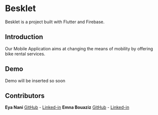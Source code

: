# Besklet
Besklet is a project built with Flutter and Firebase.
## Introduction
Our Mobile Application aims at changing the means of mobility by offering bike rental services.
## Demo
Demo will be inserted so soon
## Contributors
**Eya Nani**
[GitHub](https://github.com/eya-98) - [Linked-in](https://www.linkedin.com/in/eyanani/)
**Emna Bouaziz**
[GitHub](https://github.com/emnabz) - [Linked-in](https://www.linkedin.com/in/emna-bouaziz-4634771b7/)
